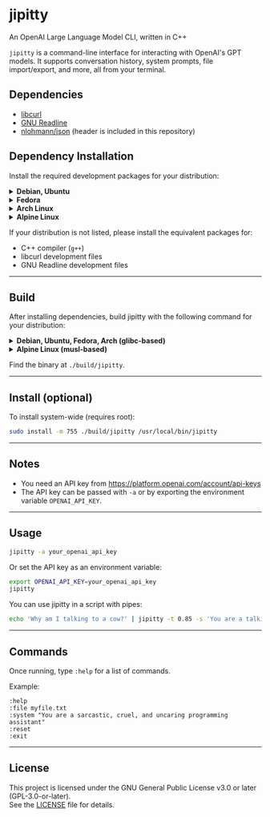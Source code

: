# jipitty

An OpenAI Large Language Model CLI, written in C++

`jipitty` is a command-line interface for interacting with OpenAI's GPT models. It supports conversation history, system prompts, file import/export, and more, all from your terminal.

## Dependencies

- [libcurl](https://curl.se/libcurl/)
- [GNU Readline](https://tiswww.case.edu/php/chet/readline/rltop.html)
- [nlohmann/json](https://github.com/nlohmann/json) (header is included in this repository)

## Dependency Installation

Install the required development packages for your distribution:

<details>
<summary><strong>Debian, Ubuntu</strong></summary>

```bash
sudo apt-get update
sudo apt-get install -y g++ libcurl4-openssl-dev libreadline-dev
```
</details>

<details>
<summary><strong>Fedora</strong></summary>

```bash
sudo dnf makecache
sudo dnf install -y gcc-c++ libcurl-devel readline-devel
```
</details>

<details>
<summary><strong>Arch Linux</strong></summary>

```bash
sudo pacman -Sy
sudo pacman -S --noconfirm base-devel curl readline
```
</details>

<details>
<summary><strong>Alpine Linux</strong></summary>

```bash
sudo apk update
sudo apk add g++ curl-dev readline-dev argp-standalone
```
</details>

If your distribution is not listed, please install the equivalent packages for:
- C++ compiler (`g++`)
- libcurl development files
- GNU Readline development files

---

## Build

After installing dependencies, build jipitty with the following command for your distribution:

<details>
<summary><strong>Debian, Ubuntu, Fedora, Arch (glibc-based)</strong></summary>

```bash
g++ -o ./build/jipitty -O3 jipitty.cpp code/* -I include -lcurl -lreadline
```
</details>

<details>
<summary><strong>Alpine Linux (musl-based)</strong></summary>

```bash
g++ -o ./build/jipitty -O3 jipitty.cpp code/* -I include -lcurl -lreadline -largp
```
</details>

Find the binary at `./build/jipitty`.

---

## Install (optional)

To install system-wide (requires root):

```bash
sudo install -m 755 ./build/jipitty /usr/local/bin/jipitty
```

---

## Notes

- You need an API key from https://platform.openai.com/account/api-keys
- The API key can be passed with `-a` or by exporting the environment variable `OPENAI_API_KEY`.

---

## Usage

```bash
jipitty -a your_openai_api_key
```

Or set the API key as an environment variable:

```bash
export OPENAI_API_KEY=your_openai_api_key
jipitty
```

You can use jipitty in a script with pipes:

```bash
echo 'Why am I talking to a cow?' | jipitty -t 0.85 -s 'You are a talking cow that speaks in short riddles and cryptic symbolism' | cowsay
```

---

## Commands

Once running, type `:help` for a list of commands.

Example:

```
:help
:file myfile.txt
:system "You are a sarcastic, cruel, and uncaring programming assistant"
:reset
:exit
```

---

## License

This project is licensed under the GNU General Public License v3.0 or later (GPL-3.0-or-later).  
See the [LICENSE](LICENSE) file for details.
